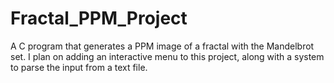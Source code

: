 ﻿# Fractal_PPM_Project

A C program that generates a PPM image of a fractal with the Mandelbrot set.
I plan on adding an interactive menu to this project, along with a system to parse the input from a text file.
